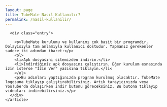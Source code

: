 ```yaml
---
layout: page
title: TubeMate Nasıl Kullanılır?
permalink: /nasil-kullanilir/
---
```


<div class="posts">
    <article class="post">

      <div class="entry">
<script async src="//pagead2.googlesyndication.com/pagead/js/adsbygoogle.js"></script>
<!-- tubebaglanti -->
<ins class="adsbygoogle"
     style="display:block"
     data-ad-client="ca-pub-2943359289617623"
     data-ad-slot="3765492062"
     data-ad-format="link"></ins>
<script>
(adsbygoogle = window.adsbygoogle || []).push({});
</script>
        <p>TubeMate kurulumu ve kullanımı çok basit bir programdır. Dolayısıyla tam anlamıyla kullanıcı dostudur. Yapmanız gerekenler sadece iki adımdan ibaret:</p>
        <ol>
        <li>Apk dosyasını sitemizden indirin.</li>
        <li>İndirdiğiniz apk dosyasını çalıştırın. Eğer kurulum esnasında izin isterse "İzin Ver" yazısına tıklayın.</li<
        </ol>
        <p>Bu adımları yaptığınızda program kurulmuş olacaktır. TubeMate logosuna tıklayıp çalıştırabilirsiniz. Artık tarayıcınızda veya YouTube'da dolaşırken indir butonu göreceksiniz. Bu butona tıklayıp videoları indirebilirsiniz.</p>
      </div>
    </article>
</div>
